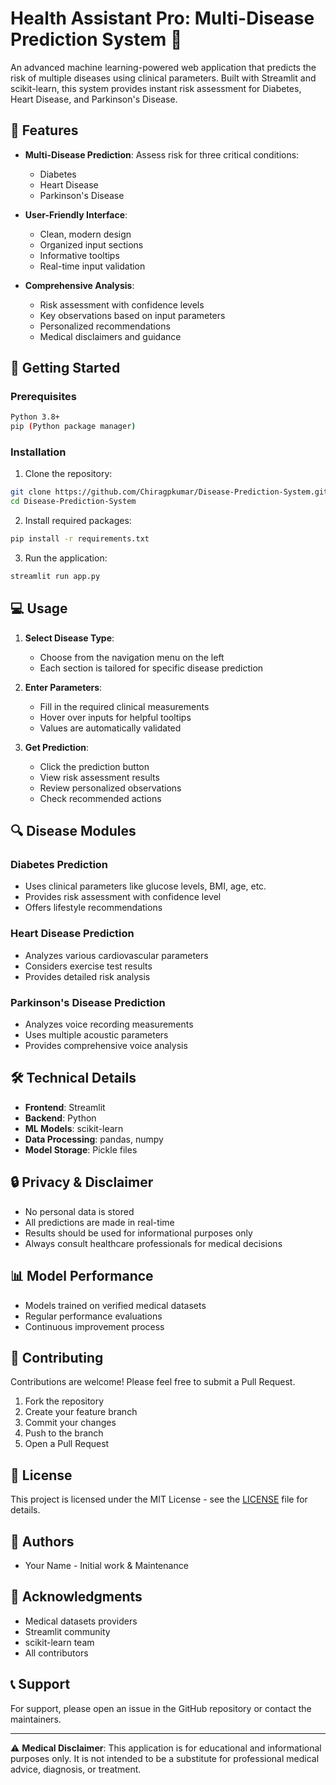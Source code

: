 # Health Assistant Pro: Multi-Disease Prediction System 🏥

An advanced machine learning-powered web application that predicts the risk of multiple diseases using clinical parameters. Built with Streamlit and scikit-learn, this system provides instant risk assessment for Diabetes, Heart Disease, and Parkinson's Disease.

## 🌟 Features

- **Multi-Disease Prediction**: Assess risk for three critical conditions:
  - Diabetes
  - Heart Disease
  - Parkinson's Disease

- **User-Friendly Interface**:
  - Clean, modern design
  - Organized input sections
  - Informative tooltips
  - Real-time input validation

- **Comprehensive Analysis**:
  - Risk assessment with confidence levels
  - Key observations based on input parameters
  - Personalized recommendations
  - Medical disclaimers and guidance

## 🚀 Getting Started

### Prerequisites

```bash
Python 3.8+
pip (Python package manager)
```

### Installation

1. Clone the repository:
```bash
git clone https://github.com/Chiragpkumar/Disease-Prediction-System.git
cd Disease-Prediction-System 
```

2. Install required packages:
```bash
pip install -r requirements.txt
```

3. Run the application:
```bash
streamlit run app.py
```

## 💻 Usage

1. **Select Disease Type**:
   - Choose from the navigation menu on the left
   - Each section is tailored for specific disease prediction

2. **Enter Parameters**:
   - Fill in the required clinical measurements
   - Hover over inputs for helpful tooltips
   - Values are automatically validated

3. **Get Prediction**:
   - Click the prediction button
   - View risk assessment results
   - Review personalized observations
   - Check recommended actions

## 🔍 Disease Modules

### Diabetes Prediction
- Uses clinical parameters like glucose levels, BMI, age, etc.
- Provides risk assessment with confidence level
- Offers lifestyle recommendations

### Heart Disease Prediction
- Analyzes various cardiovascular parameters
- Considers exercise test results
- Provides detailed risk analysis

### Parkinson's Disease Prediction
- Analyzes voice recording measurements
- Uses multiple acoustic parameters
- Provides comprehensive voice analysis

## 🛠️ Technical Details

- **Frontend**: Streamlit
- **Backend**: Python
- **ML Models**: scikit-learn
- **Data Processing**: pandas, numpy
- **Model Storage**: Pickle files

## 🔒 Privacy & Disclaimer

- No personal data is stored
- All predictions are made in real-time
- Results should be used for informational purposes only
- Always consult healthcare professionals for medical decisions

## 📊 Model Performance

- Models trained on verified medical datasets
- Regular performance evaluations
- Continuous improvement process

## 🤝 Contributing

Contributions are welcome! Please feel free to submit a Pull Request.

1. Fork the repository
2. Create your feature branch
3. Commit your changes
4. Push to the branch
5. Open a Pull Request

## 📝 License

This project is licensed under the MIT License - see the [LICENSE](LICENSE) file for details.

## 👥 Authors

- Your Name - Initial work & Maintenance

## 🙏 Acknowledgments

- Medical datasets providers
- Streamlit community
- scikit-learn team
- All contributors

## 📞 Support

For support, please open an issue in the GitHub repository or contact the maintainers.

---

⚠️ **Medical Disclaimer**: This application is for educational and informational purposes only. It is not intended to be a substitute for professional medical advice, diagnosis, or treatment.
